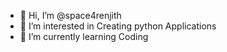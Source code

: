 - 👋 Hi, I’m @space4renjith
- 👀 I’m interested in Creating python Applications
- 🌱 I’m currently learning Coding

<!---
space4renjith/space4renjith is a ✨ special ✨ repository because its `README.md` (this file) appears on your GitHub profile.
You can click the Preview link to take a look at your changes.
--->
